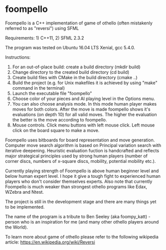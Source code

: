 # foompello
Foompello is a C++ implementation of game of othello (often mistakenly referred to as "reversi") using SFML


Requirements: 1) C++11, 2) SFML 2.3.2

The program was tested on Ubuntu 16.04 LTS Xenial, gcc 5.4.0.


Instructions:
1) For an out-of-place build: create a build directory (mkdir build)
2) Change directory to the created build directory (cd build)
3) Create build files with CMake in the build directory (cmake ..)
4) Build the project (e.g. for Unix makefiles it is achieved by using "make" command in the terminal)
5) Launch the executable file "foompello"
6) Choose color of your pieces and AI playing level in the Options menu.
7) You can also choose analysis mode. In this mode human player makes moves for both colors. After the move is made foompello shows it's evaluations (on depth 10) for all valid moves. The higher the evaluation the better is the move according to foompello.
8) Mouse controls. Click menu buttons with left mouse click. Left mouse click on the board square to make a move.

Foompello uses bitboards for board representation and move generation. Computer move search algorithm is based on Principal variation search with iterative deepening. Heuristic evaluation fuction is handcrafted and reflects major strategical principles used by strong human players (number of corner discs, numbers of x-square discs, mobility, potential mobility etc.).

Currently playing strength of Foompello is above human beginner level and below human expert level. I hope it give a tough fight to experienced human players who don't consider themselves experts. Also note that currently Foompello is much weaker than strongest othello programs like Edax, WZebra and Ntest.

The project is still in the development stage and there are many things yet to be implemented.

The name of the program is a tribute to Ben Seeley (aka foompy_katt) - person who is an inspiration for me (and many other othello players around the World).

To learn more about game of othello please refer to the following wikipedia article: https://en.wikipedia.org/wiki/Reversi
